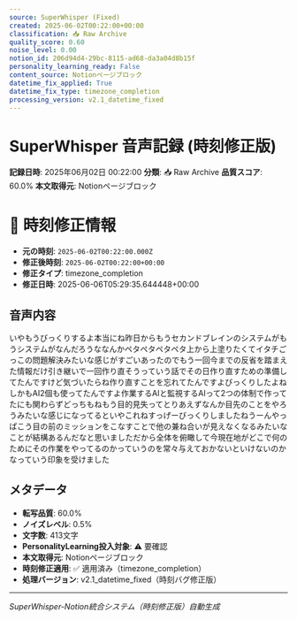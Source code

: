 ```yaml
---
source: SuperWhisper (Fixed)
created: 2025-06-02T00:22:00+00:00
classification: 📥 Raw Archive
quality_score: 0.60
noise_level: 0.00
notion_id: 206d94d4-29bc-8115-ad68-da3a04d8b15f
personality_learning_ready: False
content_source: Notionページブロック
datetime_fix_applied: True
datetime_fix_type: timezone_completion
processing_version: v2.1_datetime_fixed
---
```


# SuperWhisper 音声記録 (時刻修正版)

**記録日時**: 2025年06月02日 00:22:00
**分類**: 📥 Raw Archive
**品質スコア**: 60.0%
**本文取得元**: Notionページブロック


# 🔧 時刻修正情報
- **元の時刻**: `2025-06-02T00:22:00.000Z`
- **修正後時刻**: `2025-06-02T00:22:00+00:00`
- **修正タイプ**: timezone_completion
- **修正日時**: 2025-06-06T05:29:35.644448+00:00

## 音声内容

いやもうびっくりするよ本当にね昨日からもうセカンドブレインのシステムがもうシステムがなんだろうななんかペタペタペタペタ上から上塗りたくてイタチごっこの問題解決みたいな感じがすごいあったのでもう一回今までの反省を踏まえた情報だけ引き継いで一回作り直そうっていう話でその日作り直すための準備してたんですけど気づいたらね作り直すことを忘れてたんですよびっくりしたよねしかもAI2個も使ってたんですよ作業するAIと監視するAIって2つの体制で作ってたにも関わらずどっちもねもう目的見失ってとりあえずなんか目先のことをやろうみたいな感じになってるといやこれねすっげーびっくりしましたねうーんやっぱこう目の前のミッションをこなすことで他の兼ね合いが見えなくなるみたいなことが結構あるんだなと思いましただから全体を俯瞰して今現在地がどこで何のためにその作業をやってるのかっていうのを常々与えておかないといけないのかなっていう印象を受けました

## メタデータ

- **転写品質**: 60.0%
- **ノイズレベル**: 0.5%
- **文字数**: 413文字
- **PersonalityLearning投入対象**: ⚠️ 要確認
- **本文取得元**: Notionページブロック
- **時刻修正適用**: ✅ 適用済み（timezone_completion）
- **処理バージョン**: v2.1_datetime_fixed（時刻バグ修正版）

---
*SuperWhisper-Notion統合システム（時刻修正版）自動生成*
